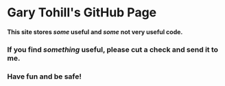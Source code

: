 # Gary Tohill's GitHub Page


#### This site stores *some* useful and *some* not very useful code. 


### If you find _something_ useful, please cut a check and send it to me.


### Have fun and be safe!

